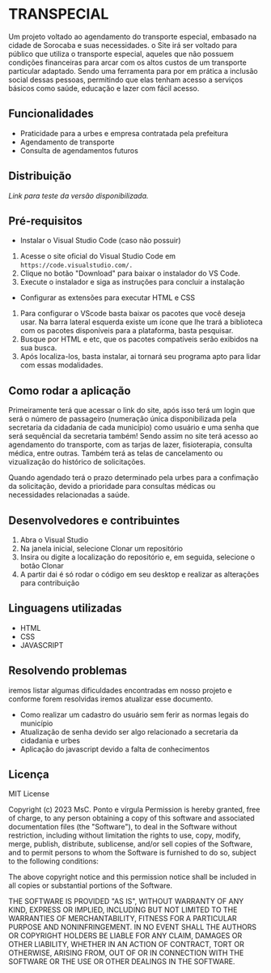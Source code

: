 # TRANSPECIAL
Um projeto voltado ao agendamento do transporte especial, embasado na cidade de Sorocaba e suas necessidades.
o Site irá ser voltado para público que utiliza o transporte especial, aqueles que não possuem condições 
financeiras para arcar com os altos custos de um transporte particular adaptado. Sendo uma ferramenta para por
em prática a inclusão social dessas pessoas, permitindo que elas tenham acesso a serviços básicos como saúde, educação e lazer com fácil acesso.


## Funcionalidades
- Praticidade para a urbes e empresa contratada pela prefeitura
- Agendamento de transporte
- Consulta de agendamentos futuros  


## Distribuição
*Link para teste da versão disponibilizada.* 


## Pré-requisitos
- Instalar o Visual Studio Code (caso não possuir)
1. Acesse o site oficial do Visual Studio Code em     `https://code.visualstudio.com/. `
2. Clique no botão "Download" para baixar o instalador do VS Code.
3. Execute o instalador e siga as instruções para concluir a instalação


- Configurar as extensões para executar HTML e CSS
1. Para configurar o VScode basta baixar os pacotes que você deseja usar. Na barra lateral esquerda existe um ícone que lhe trará a biblioteca com os pacotes disponíveis para a plataforma, basta pesquisar.
2. Busque por HTML e etc, que os pacotes compatíveis serão exibidos na sua busca. 
3. Após localiza-los, basta instalar, ai tornará seu programa apto para lidar com essas modalidades.


## Como rodar a aplicação
Primeiramente terá que acessar o link do site, após isso terá um login que será o número de passageiro (numeração única disponibilizada pela secretaria da cidadania de cada município) como usuário e uma senha que será sequêncial da secretaria também!
Sendo assim no site terá acesso ao agendamento do transporte, com as tarjas de lazer, fisioterapia, consulta médica, entre outras.
Também terá as telas de cancelamento ou vizualização do histórico de solicitações.

Quando agendado terá o prazo determinado pela urbes para a confimação da solicitação, devido a prioridade para consultas médicas ou necessidades relacionadas a saúde.


## Desenvolvedores e contribuintes
1. Abra o Visual Studio
2. Na janela inicial, selecione Clonar um repositório
3. Insira ou digite a localização do repositório e, em seguida, selecione o botão Clonar
4. A partir dai é só rodar o código em seu desktop e realizar as alterações para contribuição


## Linguagens utilizadas
- HTML
- CSS
- JAVASCRIPT


## Resolvendo problemas
iremos listar algumas dificuldades encontradas em nosso projeto e conforme forem resolvidas iremos atualizar esse documento.
- Como realizar um cadastro do usuário sem ferir as normas legais do município
- Atualização de senha devido ser algo relacionado a secretaria da cidadania e urbes
- Aplicação do javascript devido a falta de conhecimentos 


## Licença
MIT License

Copyright (c) 2023 MsC. Ponto e vírgula
Permission is hereby granted, free of charge, to any person obtaining a copy
of this software and associated documentation files (the "Software"), to deal
in the Software without restriction, including without limitation the rights
to use, copy, modify, merge, publish, distribute, sublicense, and/or sell
copies of the Software, and to permit persons to whom the Software is
furnished to do so, subject to the following conditions:

The above copyright notice and this permission notice shall be included in all
copies or substantial portions of the Software.

THE SOFTWARE IS PROVIDED "AS IS", WITHOUT WARRANTY OF ANY KIND, EXPRESS OR
IMPLIED, INCLUDING BUT NOT LIMITED TO THE WARRANTIES OF MERCHANTABILITY,
FITNESS FOR A PARTICULAR PURPOSE AND NONINFRINGEMENT. IN NO EVENT SHALL THE
AUTHORS OR COPYRIGHT HOLDERS BE LIABLE FOR ANY CLAIM, DAMAGES OR OTHER
LIABILITY, WHETHER IN AN ACTION OF CONTRACT, TORT OR OTHERWISE, ARISING FROM,
OUT OF OR IN CONNECTION WITH THE SOFTWARE OR THE USE OR OTHER DEALINGS IN THE
SOFTWARE.


